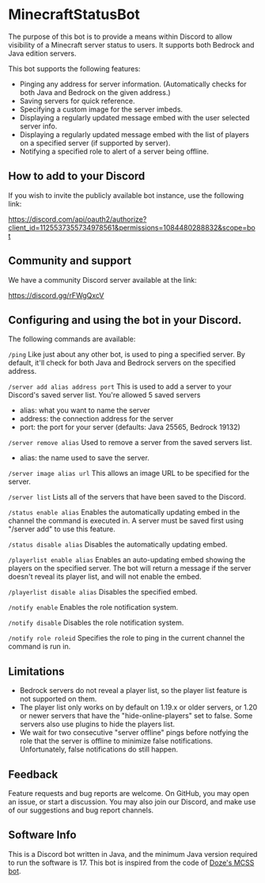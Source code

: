 # MinecraftStatusBot

The purpose of this bot is to provide a means within Discord to allow visibility of a Minecraft server status to users. It supports both Bedrock and Java edition servers.

This bot supports the following features:
- Pinging any address for server information. (Automatically checks for both Java and Bedrock on the given address.)
- Saving servers for quick reference.
- Specifying a custom image for the server imbeds.
- Displaying a regularly updated message embed with the user selected server info.
- Displaying a regularly updated message embed with the list of players on a specified server (if supported by server).
- Notifying a specified role to alert of a server being offline.

## How to add to your Discord
If you wish to invite the publicly available bot instance, use the following link:

https://discord.com/api/oauth2/authorize?client_id=1125537355734978561&permissions=1084480288832&scope=bot

## Community and support
We have a community Discord server available at the link:

https://discord.gg/rFWgQxcV

## Configuring and using the bot in your Discord.
The following commands are available:

`/ping`
Like just about any other bot, is used to ping a specified server. By default, it'll check for both Java and Bedrock servers on the specified address.

`/server add alias address port`
This is used to add a server to your Discord's saved server list. You're allowed 5 saved servers
- alias: what you want to name the server
- address: the connection address for the server
- port: the port for your server (defaults: Java 25565, Bedrock 19132)


`/server remove alias`
Used to remove a server from the saved servers list.
- alias: the name used to save the server.

`/server image alias url`
This allows an image URL to be specified for the server.

`/server list`
Lists all of the servers that have been saved to the Discord.

`/status enable alias`
Enables the automatically updating embed in the channel the command is executed in. A server must be saved first using "/server add" to use this feature.

`/status disable alias`
Disables the automatically updating embed.

`/playerlist enable alias`
Enables an auto-updating embed showing the players on the specified server. The bot will return a message if the server doesn't reveal its player list, and will not enable the embed.

`/playerlist disable alias`
Disables the specified embed.

`/notify enable`
Enables the role notification system.

`/notify disable`
Disables the role notification system.

`/notify role roleid`
Specifies the role to ping in the current channel the command is run in.

## Limitations
- Bedrock servers do not reveal a player list, so the player list feature is not supported on them.
- The player list only works on by default on 1.19.x or older servers, or 1.20 or newer servers that have the "hide-online-players" set to false. Some servers also use plugins to hide the players list.
- We wait for two consecutive "server offline" pings before notfying the role that the server is offline to minimize false notifications. Unfortunately, false notifications do still happen.

## Feedback
Feature requests and bug reports are welcome. On GitHub, you may open an issue, or start a discussion. You may also join our Discord, and make use of our suggestions and bug report channels.

## Software Info
This is a Discord bot written in Java, and the minimum Java version required to run the software is 17. This bot is inspired from the code of [Doze's MCSS bot](https://github.com/Doze42/MCSS).
